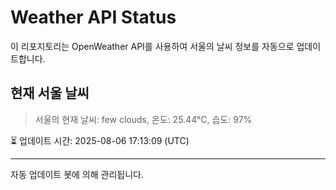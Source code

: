 
# Weather API Status

이 리포지토리는 OpenWeather API를 사용하여 서울의 날씨 정보를 자동으로 업데이트합니다.

## 현재 서울 날씨
> 서울의 현재 날씨: few clouds, 온도: 25.44°C, 습도: 97%

⏳ 업데이트 시간: 2025-08-06 17:13:09 (UTC)

---
자동 업데이트 봇에 의해 관리됩니다.
